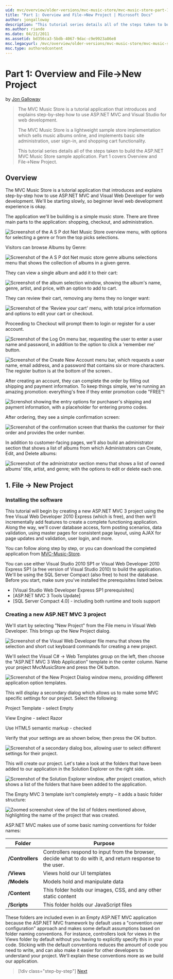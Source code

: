 ```yaml
---
uid: mvc/overview/older-versions/mvc-music-store/mvc-music-store-part-1
title: "Part 1: Overview and File->New Project | Microsoft Docs"
author: jongalloway
description: "This tutorial series details all of the steps taken to build the ASP.NET MVC Music Store sample application. Part 1 covers Overview and File->New Project."
ms.author: riande
ms.date: 04/21/2011
ms.assetid: bd356ca3-5bdb-4067-9dac-c9e9923a86e8
msc.legacyurl: /mvc/overview/older-versions/mvc-music-store/mvc-music-store-part-1
msc.type: authoredcontent
---
```

# Part 1: Overview and File->New Project

by [Jon Galloway](https://github.com/jongalloway)

> The MVC Music Store is a tutorial application that introduces and explains step-by-step how to use ASP.NET MVC and Visual Studio for web development.  
>   
> The MVC Music Store is a lightweight sample store implementation which sells music albums online, and implements basic site administration, user sign-in, and shopping cart functionality.  
>   
> This tutorial series details all of the steps taken to build the ASP.NET MVC Music Store sample application. Part 1 covers Overview and File-&gt;New Project.

## Overview

The MVC Music Store is a tutorial application that introduces and explains step-by-step how to use ASP.NET MVC and Visual Web Developer for web development. We'll be starting slowly, so beginner level web development experience is okay.

The application we'll be building is a simple music store. There are three main parts to the application: shopping, checkout, and administration.

![Screenshot of the A S P dot Net Music Store overview menu, with options for selecting a genre or from the top picks selections.](mvc-music-store-part-1/_static/image1.jpg)

Visitors can browse Albums by Genre:

![Screenshot of the A S P dot Net music store genre albums selections menu that shows the collection of albums in a given genre.](mvc-music-store-part-1/_static/image2.jpg)

They can view a single album and add it to their cart:

![Screenshot of the album selection window, showing the album's name, genre, artist, and price, with an option to add to cart.](mvc-music-store-part-1/_static/image3.jpg)

They can review their cart, removing any items they no longer want:

![Screenshot of the 'Review your cart' menu, with total price information and options to edit your cart or checkout. ](mvc-music-store-part-1/_static/image4.jpg)

Proceeding to Checkout will prompt them to login or register for a user account.

![Screenshot of the Log On menu bar, requesting the user to enter a user name and password, in addition to the option to click a 'remember me' button.](mvc-music-store-part-1/_static/image1.png)

![Screenshot of the Create New Account menu bar, which requests a user name, email address, and a password that contains six or more characters. The register button is at the bottom of the screen..](mvc-music-store-part-1/_static/image2.png)

After creating an account, they can complete the order by filling out shipping and payment information. To keep things simple, we're running an amazing promotion: everything's free if they enter promotion code "FREE"!

![Screnshot showing the entry options for purchaser's shipping and payment information, with a placeholder for entering promo codes.](mvc-music-store-part-1/_static/image5.jpg)

After ordering, they see a simple confirmation screen:

![Screenshot of the confirmation screen that thanks the customer for their order and provides the order number.](mvc-music-store-part-1/_static/image6.jpg)

In addition to customer-facing pages, we'll also build an administrator section that shows a list of albums from which Administrators can Create, Edit, and Delete albums:

![Screenshot of the administrator section menu that shows a list of owned albums' title, artist, and genre; with the options to edit or delete each one.](mvc-music-store-part-1/_static/image7.jpg)

## 1. File -&gt; New Project

### Installing the software

This tutorial will begin by creating a new ASP.NET MVC 3 project using the free Visual Web Developer 2010 Express (which is free), and then we'll incrementally add features to create a complete functioning application. Along the way, we'll cover database access, form posting scenarios, data validation, using master pages for consistent page layout, using AJAX for page updates and validation, user login, and more.

You can follow along step by step, or you can download the completed application from [MVC-Music-Store](https://github.com/evilDave/MVC-Music-Store).

You can use either Visual Studio 2010 SP1 or Visual Web Developer 2010 Express SP1 (a free version of Visual Studio 2010) to build the application. We'll be using the SQL Server Compact (also free) to host the database. Before you start, make sure you've installed the prerequisites listed below.

- [Visual Studio Web Developer Express SP1 prerequisites]
- [ASP.NET MVC 3 Tools Update]
- [SQL Server Compact 4.0] - including both runtime and tools support

### Creating a new ASP.NET MVC 3 project

We'll start by selecting "New Project" from the File menu in Visual Web Developer. This brings up the New Project dialog.

![Screenshot of the Visual Web Developer file menu that shows the selection and short cut keyboard commands for creating a new project.](mvc-music-store-part-1/_static/image5.png)

We'll select the Visual C# -&gt; Web Templates group on the left, then choose the "ASP.NET MVC 3 Web Application" template in the center column. Name your project MvcMusicStore and press the OK button.

![Screenshot of the New Project Dialog window menu, providing different application option templates.](mvc-music-store-part-1/_static/image8.jpg)

This will display a secondary dialog which allows us to make some MVC specific settings for our project. Select the following:

Project Template - select Empty

View Engine - select Razor

Use HTML5 semantic markup - checked

Verify that your settings are as shown below, then press the OK button.

![Screenshot of a secondary dialog box, allowing user to select different settings for their project.](mvc-music-store-part-1/_static/image9.jpg)

This will create our project. Let's take a look at the folders that have been added to our application in the Solution Explorer on the right side.

![Screenshot of the Solution Explorer window, after project creation, which shows a list of the folders that have been added to the application.](mvc-music-store-part-1/_static/image10.jpg)

The Empty MVC 3 template isn't completely empty – it adds a basic folder structure:

![Zoomed screenshot view of the list of folders mentioned above, highlighting the name of the project that was created.](mvc-music-store-part-1/_static/image6.png)

ASP.NET MVC makes use of some basic naming conventions for folder names:

| **Folder** | **Purpose** |
| --- | --- |
| **/Controllers** | Controllers respond to input from the browser, decide what to do with it, and return response to the user. |
| **/Views** | Views hold our UI templates |
| **/Models** | Models hold and manipulate data |
| **/Content** | This folder holds our images, CSS, and any other static content |
| **/Scripts** | This folder holds our JavaScript files |

These folders are included even in an Empty ASP.NET MVC application because the ASP.NET MVC framework by default uses a "convention over configuration" approach and makes some default assumptions based on folder naming conventions. For instance, controllers look for views in the Views folder by default without you having to explicitly specify this in your code. Sticking with the default conventions reduces the amount of code you need to write, and can also make it easier for other developers to understand your project. We'll explain these conventions more as we build our application.

> [!div class="step-by-step"]
> [Next](mvc-music-store-part-2.md)
